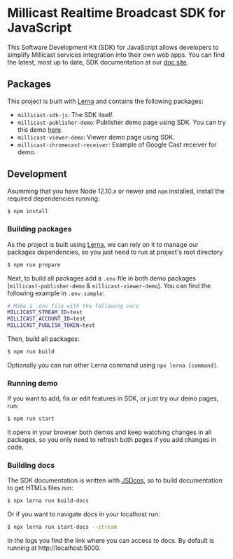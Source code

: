 # Millicast Realtime Broadcast SDK for JavaScript
<!-- TODO: Add badges: NPM, build, tests, etc. -->
This Software Development Kit (SDK) for JavaScript allows developers to simplify Millicast services integration into their own web apps. You can find the latest, most up to date, SDK documentation at our [doc site](https://link-to-docs.com).


<!-- ## Installation
```sh
$ npm install millicast-sdk-js
``` -->

<!-- ## Usage -->

## Packages
This project is built with [Lerna](https://lerna.js.org/) and contains the following packages:

- `millicast-sdk-js`: The SDK itself.
- `millicast-publisher-demo`: Publisher demo page using SDK. You can try this demo [here](https://demo.millicast.com/?codec=h264&nosimulcast).
- `millicast-viewer-demo`: Viewer demo page using SDK.
- `millicast-chromecast-receiver`: Example of Google Cast receiver for demo.

## Development
Asumming that you have Node 12.10.x or newer and `npm` installed, install the required dependencies running:
```sh
$ npm install
```
### Building packages
As the project is built using [Lerna](https://lerna.js.org/), we can rely on it to manage our packages dependencies, so you just need to run at project's root directory
```sh
$ npm run prepare
```

Next, to build all packages add a `.env` file in both demo packages (`millicast-publisher-demo` & `millicast-viewer-demo`). You can find the following example in `.env.sample`:
```sh
# Make a .env file with the following vars
MILLICAST_STREAM_ID=test
MILLICAST_ACCOUNT_ID=test
MILLICAST_PUBLISH_TOKEN=test
```

Then, build all packages:
```sh
$ npm run build
```

Optionally you can run other Lerna command using `npx lerna [command]`.

### Running demo
If you want to add, fix or edit features in SDK, or just try our demo pages, run:
```sh
$ npm run start
```
It opens in your browser both demos and keep watching changes in all packages, so you only need to refresh both pages if you add changes in code.

### Building docs
The SDK documentation is written with [JSDcos](https://jsdoc.app/), so to build documentation to get HTMLs files run:
```sh
$ npx lerna run build-docs
```

Or if you want to navigate docs in your localhost run:
```sh
$ npx lerna run start-docs --stream
```
In the logs you find the link where you can access to docs. By default is running at http://localhost:5000.



<!-- ## License -->

